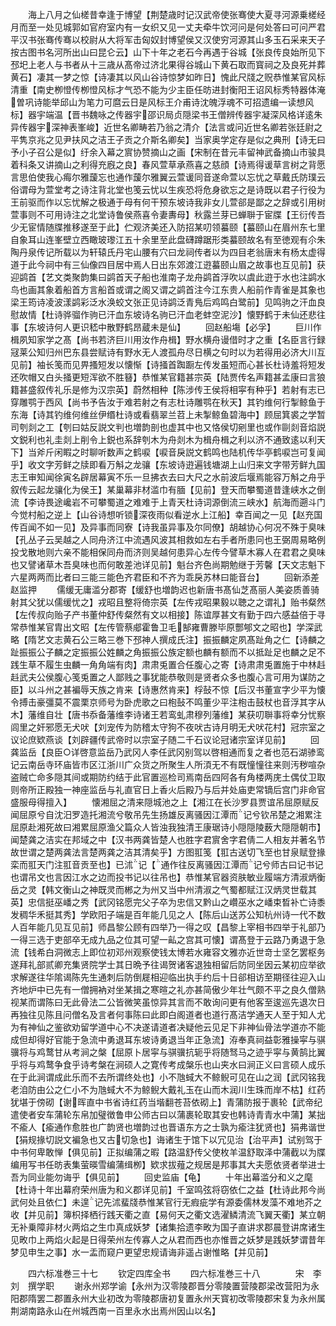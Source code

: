 <!-- { "loadSidebar": true } -->
　　海上八月之仙槎昔幸逢于博望【荆楚歳时记汉武帝使张骞使大夏寻河源乗槎经月而至一处见城郭如官府室内有一女织又见一丈夫牵牛饮河问是何处答曰可问严君平汉书张骞传骞以校尉从大将军击匈奴封博望侯又汉使穷河源其山多玉石采来天子按古图书名河所出山曰昆仑云】山下十年之老石今再遇于谷城【张良传良始所见下邳圯上老人与书者从十三歳从髙帝过济北果得谷城山下黄石取而寳祠之及良死并葬黄石】凄其一梦之惊【诗凄其以风山谷诗惊梦如昨日】愧此尺牋之贶恭惟某官风标清重【南史栁憕传栁憕风标才气恐不能为少主臣任昉进封衡阳王诏风标秀特器体淹曽巩诗能举邱山为笔力可麿云日是风标王介甫诗沈魄浮魂不可招遗编一读想风标】器宇端温【晋书魏咏之传器宇邵识局贞隠梁书王僧辨传器宇凝深风格详逺朱异传器宇深神表峯峻】近世名卿畴若乃翁之清介【法言或问近世名卿若张廷尉之平隽京兆之见尹扶风之洁王子贡之介斯名卿矣】当家奥学定存是似之典刑【诗无曰予小子召公是似】纡余入幕之賔协赞摘山之画【宋制在昔元丰留神武备摘山市骏具着科条又讲摘山之利得充廐之良】春风萱草承燕喜之慈顔【诗焉得谖草言树之背愿言思伯使我心痗尔雅蘐忘也通作蘐尔雅翼云萱谖同音遂命萱以忘忧之草戴氏防璞云俗谓母为萱堂考之诗注背北堂也笺云忧以生疾恐将危身欲忘之是诗既以君子行役为王前驱而作以忘忧解之极通于母有何干预东坡诗我非女儿萱郤是鄙之之辞或引用树萱事则不可用诗注之北堂诗鲁侯燕喜令妻夀母】秋露兰芽已蝉聨于宦牒【王衍传吾少无宦情随牒推移遂至于此】伫观济美还入防招某叨领蟇颐【蟇颐山在眉州东七里自象耳山连峯壁立西瞰玻瓈江五十余里至此盘礴蹲踞形类蟇颐故名有至徳观有尒朱陶丹泉传记所载以为轩辕氏丹宅山腰有穴曰龙祠传者以为四目老翁唐末有杨太虚得道于此今祠中有三仙像四目居中焉人日出东郊渡江逰蟇颐山眉之故事也互见前】获迎鹢首【艺文类聚韵集曰鹢首天子船也淮南子龙舟鹢首浮吹以虞此逰于水也注鹢水鸟也画其象着船首方言船首或谓之阁又谓之鹢首注今江东贵人船前作青雀是其象也梁王筠诗凌波漾鹢彩泛水涣蛟文张正见诗鹢泛青鳬后鸡鸣白鹭前】见鸣驹之汗血良慰故情【杜诗骅骝作驹已汗血东坡诗名驹已汗血老蚌空泥沙】懐野鹤于未仙还悲往事【东坡诗何人更识嵇中散野鹤昂蔵未是仙】
　　回赵船塲【必孚】
　　巨川作楫夙知家学之髙【尚书若济巨川用汝作舟楫】野水横舟谩借时才之重【名臣言行録冦莱公知归州巴东县尝赋诗有野水无人渡孤舟尽日横之句时以为若得用必济大川互见前】袖长笺而见畀搔短发以懐惭【诗掻首踟蹰左传发虽短而心甚长杜诗羞将短发还吹帽又白头掻更短浑欲不胜簮】恭惟某官籍甚宗英【陆贾传名声籍甚孟康曰言狼籍甚盛叙传礼乐是修为汉宗英】蔚然相种【陈涉传王侯将相寜有种乎】若射有志已穿雕鹗于西风【尚书予告汝于难若射之有志杜诗雕鹗在秋天】其钓维何行掣鲸鱼于东海【诗其钓维何维丝伊缗杜诗或看翡翠兰苕上未掣鲸鱼碧海中】顾屈箕裘之学暂司刳剡之工【刳曰姑反説文判也増韵剖也虚其中也又恪侯切剜里也或作剾剡音焰説文鋭利也礼圭剡上削令上鋭也系辞刳木为舟剡木为楫舟楫之利以济不通致逺以利天下】当斧斤闲睱之时聊听数声之鹤唳【唳音戾説文鹤鸣也陆机传华亭鹤唳岂可复闻乎】收文字芳鲜之牍即看万斛之龙骧【东坡诗逰遍钱塘湖上山归来文字带芳鲜九国志王审知闻徐寅名辟居幕寅不乐一旦拂衣去曰大尺之水前波后堰焉能容万斛之舟乎叙传云起龙骧化为侯王】某巢幕非材滥巾有腼【见前】登天而攀蜀道昔逢峡水之倒流【李诗畏途巉岩不可攀蜀道之难难于上青天杜诗词源倒流三峡水】航海而遡斗门今觉村船之逆上【山谷诗想听锁深夜雨似看逆水上江船】幸百闻之一见【赵充国传百闻不如一见】及异事而同寮【诗我虽异事及尔同僚】胡越协心何况不殊于臭味【孔丛子云吴越之人同舟济江中流遇风波其相救如左右手者所患冋也王弼周易略例投戈散地则六亲不能相保同舟而济则吴越何患异心左传今譬草木寡人在君君之臭味也又譬诸草木吾臭味也而何敢差池详见前】魁台齐色尚期勉继于芳馨【天文志魁下六星两两而比者曰三能三能色齐君臣和不齐为乖戾苏林曰能音台】
　　回新添差赵监押
　　儒缓无庸滥分郡寄【缓舒也増韵迟也新唐书髙仙芝髙丽人美姿质善骑射其父犹以儒缓忧之】戎昭且整将倚宗英【左传戎昭果毅以聴之之谓礼】贻书粲然【左传叔向贻子产书董仲舒传粲然有文以相接】陈谊厚甚文有勤于四六感益倍于寻常恭惟某官胄出文昭【左传管蔡郕霍鲁卫毛郜雍曹滕毕原酆郇文之昭也】学深武略【隋艺文志黄石公三略三巻下邳神人撰成氏注】振振麟定夙髙趾角之仁【诗麟之趾振振公子麟之定振振公姓麟之角振振公族定额也麟有额而不以抵趾足也麟之足不践生草不履生虫麟一角角端有肉】肃肃兎置合任腹心之寄【诗肃肃兎置施于中林﨣﨣武夫公侯腹心笺兎置之人鄙贱之事犹能恭敬则是贤者众多也腹心言可用为谋防之臣】以斗州之甚褊辱天族之肯来【诗惠然肯来】桴鼔不惊【后汉书董宣字少平为懐令搏击豪彊莫不震栗京师号为卧虎歌之曰枹鼔不鸣董少平注枹击鼓杖也音浮其字从木】藩维自壮【唐书忝备藩维李诗诸王若鸾虬肃穆列藩维】某获叨聨事将幸分忧察闾里之奸邪愿无犬吠【刘宠传为防稽太守狗不夜吠古诗月明无犬吠花村】冠宗室之议论庶欵燕谈【刘辟疆传武帝时以宗室子随二千石议论冠诸宗室详见前】
　　回龚监岳【良臣○详啓意监岳乃武冈人李任武冈别驾以啓相通而复之者也范石湖骖鸾记云南岳寺环庙皆市区江浙川广众货之所聚生人所湏无不有既憧憧往来则汚秽喧杂盗贼亡命多隠其间或期防约结于此官置巡检司焉南岳四阿各有角楼两庑土偶仗卫取则帝所正殿独一神座监岳与礼直官日上香火后殿乃与后并处庙吏常镝后宫门非命官盛服母得擅入】
　　懐湘屈之清来隠城池之上【湘江在长沙罗县贾谊吊屈原赋反闻屈原兮自沈汨罗造托湘流兮敬吊先生扬雄反离骚因江潭而记兮钦吊楚之湘累注屈原赴湘死故曰湘累屈原渔父篇众人皆浊我独清王康琚诗小隠隠陵薮大隠隠朝市】闻楚龚之洁实在邦域之中【汉书两龚皆楚人也胜字君賔舍字君倩二人相友并著名节故世谓之楚两龚法言楚两龚之洁其清矣乎】方图羾笺【羾古送切飞至也甘泉赋登掾栾而羾天门注羾音贡至也】已沭记【通作往反离骚因江潭而记兮师古曰记书记也谓吊文也言因江水之边而投书记以往吊也】恭惟某官器资肤敏业履端方清淑炳衡岳之灵【韩文衡山之神既灵而郴之为州又当中州清淑之气蜀都赋江汉炳灵世载其英】忠信挺巫嶓之秀【武冈铭愿完父子卒为忠信又黔山之巑巫水之嶓束晳补亡诗黍发稠华禾挺其秀】学欧阳子端是百年能几见之人【陈后山送苏公知杭州诗一代不数人百年能几见互见前】师昌黎公顾有四举乃一得之叹【昌黎上宰相书四举于礼部乃一得三选于吏部卒无成九品之位其可望一畆之宫其可懐】谓髙登于云路乃勇退于急流【钱希白洞微志上即位初邓州观察使钱太博若水雍容文雅亦近世竒士坚乞罢枢务遂拜礼部贰卿充集贤院学士其日晩予往谒贺诸客退独相留后防同坐因云某初应举欲求解遂往华隂谒陈先生通刺后防倒屣相迎临出执手约后十日郤相访至期径往迎入山齐地炉中已先有一僧拥衲对坐某揖之寒暄之礼亦甚简傲少年壮气颇不平之良久僧熟视某而谓陈曰无此骨法二公皆微笑虽惊异其言而不敢询问更有他客至逡巡先退次日再独往见陈且问僧名及言者何事陈曰此即白阁道者也道行髙洁学通天人至于知人尤为有神仙之鉴欲劝留学道中心不决遂请道者决疑他云见足下非神仙骨法学道亦不能成但却得好官能于急流中勇退耳东坡诗勇退当年正急流】洊奉真祠益彰雅操寜与骐骥将与鸡鹜甘从考涧之槃【屈原卜居寜与骐骥抗轭乎将随驽马之迹乎寜与黄鹄比翼乎将与鸡鹜争食乎诗考槃在涧硕人之寛传考成槃乐也山夹水曰涧正义曰言硕人成乐在于此涧谓成此乐而不去所谓终处也】小不虺蜮大不鲸鲵可见在山之润【武冈铭我老洎防由公之仁小不为虺蜮大不为鲸鲵大戴礼玉在山而木润川生珠而岸不枯】红药犹堪于傍砌【谢晖直中书省诗红药当堦翻苍苔依砌上】青蒲防报于裹轮【武帝纪遣使者安车蒲轮东帛加璧徴鲁申公师古曰以蒲裹轮取其安也韩诗青青水中蒲】某拙不瘉人【瘉通作愈胜也广韵贤也増韵过也晋语东方之士孰为瘉注犹贤也】狷弗谐世【狷规掾切説文褊急也又古切急也】诲诸生于馆下以冗见治【治平声】试别驾于中书何卑敢惮【俱见前】正拟编蒲之暇【路温舒传父使枚羊温舒取泽中蒲截以为牒编用写书任昉表集萤暎雪编蒲缉栁】欵求拔薤之规居是邦事其大夫愿依贤者举进士吾为同业能勿诲乎【俱见前】
　　回史监庙【龟】
　　十年出幕滥分和义之麾【杜诗十年出幕府荣州唐为和义郡详见前】千室鸣弦将窃依仁之益【杜诗此邦今尚武何处且依仁】未遑记先沭蜚牋恭惟某官行无瘕疵学有源委儒林发藻不难地芥之收【并见前】簿枳择栖行践天衢之直【易何天之衢文选濯鳞清流飞翼天衢】某立朝无补乗障非材火两焰之生巾真成妖梦【诸集拾遗李畋为国子直讲求郡晨登讲席诸生见畋巾上两焰火起是日得荣州左传寡人之从君而西也亦惟晋之妖梦是践妖梦谓昔年梦见申生之事】水一盂而窥户更望忠规请诲非遥占谢惟略【并见前】













　　四六标准巻三十七
　　钦定四库全书
　　四六标准巻三十八　　　　宋　李刘　撰学职
　　谢永州郑学谕【永州为汉零陵郡晋分零陵置营陵郡梁改营阳为永阳郡隋罢二郡置永州大业初改为零陵郡唐初复置永州天寳初改零陵郡宋复为永州属荆湖南路永山在州城西南一百里永水出焉州因山以名】
